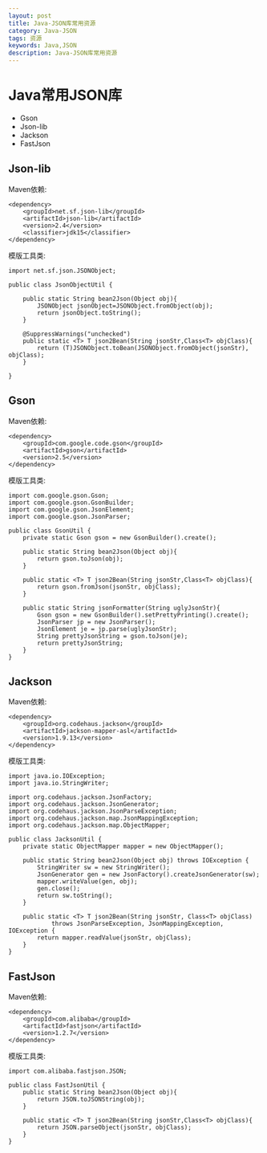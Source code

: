 ```yaml
---
layout: post
title: Java-JSON库常用资源
category: Java-JSON
tags: 资源
keywords: Java,JSON
description: Java-JSON库常用资源
---
```


# Java常用JSON库

- Gson
- Json-lib
- Jackson
- FastJson

## Json-lib

Maven依赖:

    <dependency>
        <groupId>net.sf.json-lib</groupId>
        <artifactId>json-lib</artifactId>
        <version>2.4</version>
        <classifier>jdk15</classifier>
    </dependency>

模版工具类:

```
import net.sf.json.JSONObject;

public class JsonObjectUtil {

    public static String bean2Json(Object obj){
        JSONObject jsonObject=JSONObject.fromObject(obj);
        return jsonObject.toString();
    }
    
    @SuppressWarnings("unchecked")
    public static <T> T json2Bean(String jsonStr,Class<T> objClass){
        return (T)JSONObject.toBean(JSONObject.fromObject(jsonStr), objClass);
    }
    
}
```

## Gson

Maven依赖:

    <dependency>
        <groupId>com.google.code.gson</groupId>
        <artifactId>gson</artifactId>
        <version>2.5</version>
    </dependency>

模版工具类:

```
import com.google.gson.Gson;
import com.google.gson.GsonBuilder;
import com.google.gson.JsonElement;
import com.google.gson.JsonParser;

public class GsonUtil {
    private static Gson gson = new GsonBuilder().create();
    
    public static String bean2Json(Object obj){
        return gson.toJson(obj);
    }
    
    public static <T> T json2Bean(String jsonStr,Class<T> objClass){
        return gson.fromJson(jsonStr, objClass);
    }
    
    public static String jsonFormatter(String uglyJsonStr){
        Gson gson = new GsonBuilder().setPrettyPrinting().create();
        JsonParser jp = new JsonParser();
        JsonElement je = jp.parse(uglyJsonStr);
        String prettyJsonString = gson.toJson(je);
        return prettyJsonString;
    }
}
```

## Jackson

Maven依赖:

    <dependency>
        <groupId>org.codehaus.jackson</groupId>
        <artifactId>jackson-mapper-asl</artifactId>
        <version>1.9.13</version>
    </dependency>

模版工具类:

```
import java.io.IOException;
import java.io.StringWriter;

import org.codehaus.jackson.JsonFactory;
import org.codehaus.jackson.JsonGenerator;
import org.codehaus.jackson.JsonParseException;
import org.codehaus.jackson.map.JsonMappingException;
import org.codehaus.jackson.map.ObjectMapper;

public class JacksonUtil {
    private static ObjectMapper mapper = new ObjectMapper();
    
    public static String bean2Json(Object obj) throws IOException {
        StringWriter sw = new StringWriter();
        JsonGenerator gen = new JsonFactory().createJsonGenerator(sw);
        mapper.writeValue(gen, obj);
        gen.close();
        return sw.toString();
    }

    public static <T> T json2Bean(String jsonStr, Class<T> objClass)
            throws JsonParseException, JsonMappingException, IOException {
        return mapper.readValue(jsonStr, objClass);
    }
}
```

## FastJson

Maven依赖:

    <dependency>
        <groupId>com.alibaba</groupId>
        <artifactId>fastjson</artifactId>
        <version>1.2.7</version>
    </dependency>

模版工具类:

```
import com.alibaba.fastjson.JSON;

public class FastJsonUtil {
    public static String bean2Json(Object obj){
        return JSON.toJSONString(obj);
    }
    
    public static <T> T json2Bean(String jsonStr,Class<T> objClass){
        return JSON.parseObject(jsonStr, objClass);
    }
}
```
